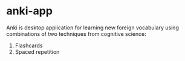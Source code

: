 # anki-app

Anki is desktop application for learning new foreign vocabulary using combinations of two techniques from cognitive science:

1) Flashcards
2) Spaced repetition

